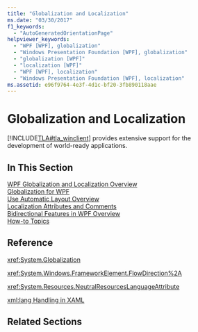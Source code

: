 ```yaml
---
title: "Globalization and Localization"
ms.date: "03/30/2017"
f1_keywords: 
  - "AutoGeneratedOrientationPage"
helpviewer_keywords: 
  - "WPF [WPF], globalization"
  - "Windows Presentation Foundation [WPF], globalization"
  - "globalization [WPF]"
  - "localization [WPF]"
  - "WPF [WPF], localization"
  - "Windows Presentation Foundation [WPF], localization"
ms.assetid: e96f9764-4e3f-4d1c-bf20-3fb890118aae
---
```

# Globalization and Localization
[!INCLUDE[TLA#tla_winclient](../../../includes/tlasharptla-winclient-md.md)] provides extensive support for the development of world-ready applications.  
  
## In This Section  
 [WPF Globalization and Localization Overview](wpf-globalization-and-localization-overview.md)  
 [Globalization for WPF](globalization-for-wpf.md)  
 [Use Automatic Layout Overview](use-automatic-layout-overview.md)  
 [Localization Attributes and Comments](localization-attributes-and-comments.md)  
 [Bidirectional Features in WPF Overview](bidirectional-features-in-wpf-overview.md)  
 [How-to Topics](how-to-localize-an-application.md)  
  
## Reference  
 <xref:System.Globalization>  
  
 <xref:System.Windows.FrameworkElement.FlowDirection%2A>  
  
 <xref:System.Resources.NeutralResourcesLanguageAttribute>  
  
 [xml:lang Handling in XAML](/dotnet/desktop/xaml-services/xml-language-handling)  
  
## Related Sections
